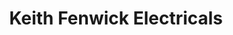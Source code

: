 ---
title: "Keith Fenwick Electricals"
url: /durham/keith-fenwick-electricals/
shop: electronics
---